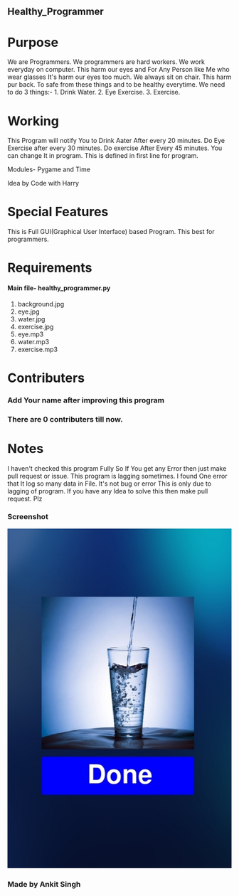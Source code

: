 ## Healthy_Programmer

# Purpose
We are Programmers. We programmers are hard workers. We work everyday on computer. This harm our eyes and For Any Person like Me who wear glasses It's harm our eyes too much. We always sit on chair. This harm pur back.
To safe from these things and to be healthy everytime. We need to do 3 things:- 1. Drink Water. 2. Eye Exercise. 3. Exercise. 

# Working
This Program will notify You to Drink Aater After every 20 minutes. Do Eye Exercise after every 30 minutes. Do exercise After Every 45 minutes. You can change It in program. This is defined in first line for program.

Modules- Pygame and Time

Idea by Code with Harry

# Special Features

This is Full GUI(Graphical User Interface) based Program. 
This best for programmers.

# Requirements

#### Main file- healthy_programmer.py
1. background.jpg
2. eye.jpg
3. water.jpg
4. exercise.jpg
5. eye.mp3
6. water.mp3
7. exercise.mp3

# Contributers
 
### Add Your name after improving this program
### There are 0 contributers till now.

# Notes

I haven't checked this program Fully So If You get any Error then just make pull request or issue.
This program is lagging sometimes.
I found One error that It log so many data in File. It's not bug or error This is only due to lagging of program. If you have any Idea to solve this then make pull request. Plz

### Screenshot

<img src="screenshot.jpg" alt="screenshot">


### Made by Ankit Singh
